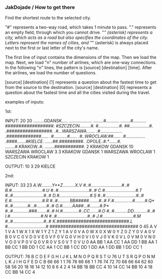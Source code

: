 ### JakDojade / How to get there

Find the shortest route to the selected city.

"#" represents a two-way road, which takes 1 minute to pass.
"." represents an empty field, through which you cannot drive.
"*" (asterisk) represents a city, which acts as a road but also specifies the coordinates of the city.
Letters represent the names of cities, and "*" (asterisk) is always placed next to the first or last letter of the city's name.

The first line of input contains the dimensions of the map.
Then we load the map.
Next, we load "n" number of airlines, which are one-way connections.
In the following "n" lines, the pattern is [source] [destination] [time].
After the airlines, we load the number of questions.

[source] [destination] [1] represents a question about the fastest time to get from the source to the destination.
[source] [destination] [0] represents a question about the fastest time and all the cities visited during the travel.

examples of inputs: 

1st: 

INPUT:
20 20
.........GDANSK.....
........*...........
........#...........
........#...........
*##################.
#SZCZECIN.........#.
#.................#.
##................#.
.############*#####.
.#...WARSZAWA.......
.#..................
.#############......
.#...........#......
.#..WROCLAW.##......
.#..*.......*.......
.####.......#KIELCE.
......*##.#########.
.OPOLE..#.*.......#.
........#.KRAKOW..#.
........###########.
2
KRAKOW GDANSK 10
WARSZAWA WROCLAW 3
3
KRAKOW GDANSK 1
WARSZAWA WROCLAW 1
SZCZECIN KRAKOW 1

OUTPUT:
10
3
29 KIELCE

2nd:

INPUT:
33 23
*A.*W.........Y**Z..........X*.V*
#..#.........................#..#
*B.#.........................#.U*
#..#.........................#..#
*C.#.........................#.T*
#..#.........................#..#
*D.#.........................#.S*
#..#.........................#..#
*E.#.........................#.R*
#..#..........BB#####........#..#
*F.#............*...#........#.Q*
#..#............#...#........#..#
*G.#........AA*##...#........#.P*
#..#.............##*#........#..#
*H.#.............#..CC.......#.O*
#..#...........DD*...........#..#
*I.#.........................#.N*
#..#.........................#..#
*J.#.........................#.M*
#..#.........................#..#
*K.###########################.L*
#...............................#
#################################
0
45
A V 1
V A 1
W X 1
X W 1
Y Z 1
Z Y 1
A V 0
V A 0
W X 0
X W 0
Y Z 0
Z Y 0
V A 0
V B 0
V C 0
V D 0
V E 0
V F 0
V G 0
V H 0
V I 0
V J 0
V K 0
V L 0
V M 0
V N 0
V O 0
V P 0
V Q 0
V R 0
V S 0
V T 0
V U 0
AA BB 1
AA CC 1
AA DD 1
BB AA 1
BB CC 1
BB DD 1
CC AA 1
CC BB 1
CC DD 1
DD AA 1
DD BB 1
DD CC 1

OUTPUT:
76 B C D E F G H I J K L M N O P Q R S T U
76 U T S R Q P O N M L K J I H G F E D C B
66
66
1
1
76
76
66
66
1
1
76
74
72
70
68
66
64
62
60
58
56
20
18
16
14
12
10
8
6
4
2
4
14 BB
18 BB CC
4
10
14 CC
14 BB
10
4
18 CC BB
14 CC
4
